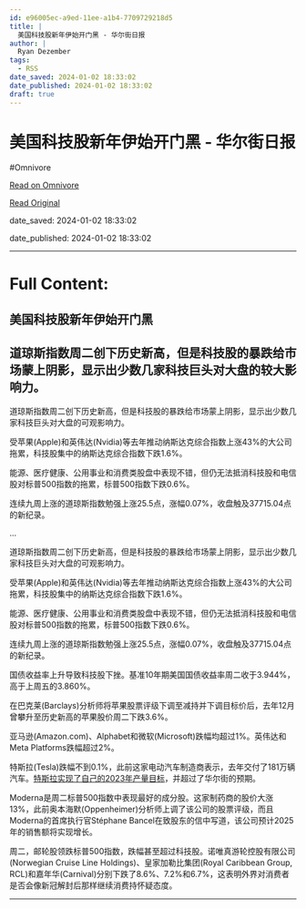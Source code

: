 ```yaml
---
id: e96005ec-a9ed-11ee-a1b4-7709729218d5
title: |
  美国科技股新年伊始开门黑 - 华尔街日报
author: |
  Ryan Dezember
tags:
  - RSS
date_saved: 2024-01-02 18:33:02
date_published: 2024-01-02 18:33:02
draft: true
---
```


# 美国科技股新年伊始开门黑 - 华尔街日报
#Omnivore

[Read on Omnivore](https://omnivore.app/me/-18ccd8338c0)

[Read Original](https://cn.wsj.com/amp/articles/%E7%BE%8E%E5%9B%BD%E7%A7%91%E6%8A%80%E8%82%A1%E6%96%B0%E5%B9%B4%E4%BC%8A%E5%A7%8B%E5%BC%80%E9%97%A8%E9%BB%91-df8bdf63)

date_saved: 2024-01-02 18:33:02

date_published: 2024-01-02 18:33:02

--- 

# Full Content: 

##  美国科技股新年伊始开门黑

## 道琼斯指数周二创下历史新高，但是科技股的暴跌给市场蒙上阴影，显示出少数几家科技巨头对大盘的较大影响力。

道琼斯指数周二创下历史新高，但是科技股的暴跌给市场蒙上阴影，显示出少数几家科技巨头对大盘的可观影响力。

受苹果(Apple)和英伟达(Nvidia)等去年推动纳斯达克综合指数上涨43%的大公司拖累，科技股集中的纳斯达克综合指数下跌1.6%。

能源、医疗健康、公用事业和消费类股盘中表现不错，但仍无法抵消科技股和电信股对标普500指数的拖累，标普500指数下跌0.6%。

连续九周上涨的道琼斯指数勉强上涨25.5点，涨幅0.07%，收盘触及37715.04点的新纪录。

...

道琼斯指数周二创下历史新高，但是科技股的暴跌给市场蒙上阴影，显示出少数几家科技巨头对大盘的可观影响力。

受苹果(Apple)和英伟达(Nvidia)等去年推动纳斯达克综合指数上涨43%的大公司拖累，科技股集中的纳斯达克综合指数下跌1.6%。

能源、医疗健康、公用事业和消费类股盘中表现不错，但仍无法抵消科技股和电信股对标普500指数的拖累，标普500指数下跌0.6%。

连续九周上涨的道琼斯指数勉强上涨25.5点，涨幅0.07%，收盘触及37715.04点的新纪录。

国债收益率上升导致科技股下挫。基准10年期美国国债收益率周二收于3.944%，高于上周五的3.860%。

在巴克莱(Barclays)分析师将苹果股票评级下调至减持并下调目标价后，去年12月曾攀升至历史新高的苹果股价周二下跌3.6%。

亚马逊(Amazon.com)、Alphabet和微软(Microsoft)跌幅均超过1%。英伟达和Meta Platforms跌幅超过2%。

特斯拉(Tesla)跌幅不到0.1%，此前这家电动汽车制造商表示，去年交付了181万辆汽车。[特斯拉实现了自己的2023年产量目标](https://cn.wsj.com/articles/CN-BIZ-20240103071611)，并超过了华尔街的预期。

Moderna是周二标普500指数中表现最好的成分股。这家制药商的股价大涨13%，此前奥本海默(Oppenheimer)分析师上调了该公司的股票评级，而且Moderna的首席执行官Stéphane Bancel在致股东的信中写道，该公司预计2025年的销售额将实现增长。

周二，邮轮股领跌标普500指数，跌幅甚至超过科技股。诺唯真游轮控股有限公司(Norwegian Cruise Line Holdings)、皇家加勒比集团(Royal Caribbean Group, RCL)和嘉年华(Carnival)分别下跌了8.6%、7.2%和6.7%，这表明外界对消费者是否会像新冠解封后那样继续消费持怀疑态度。

---

